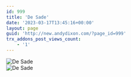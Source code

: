 ```yaml
---
id: 999
title: 'De Sade'
date: '2023-03-17T13:45:16+00:00'
layout: page
guid: 'http://new.andydixon.com/?page_id=999'
trx_addons_post_views_count:
    - '1'
---
```


![De Sade](https://i0.wp.com/assets.g8x2.ldn.idrivee2-23.com/posters/De%20Sade%2001.jpg?w=1200&ssl=1 "De Sade")  
![De Sade](https://i0.wp.com/assets.g8x2.ldn.idrivee2-23.com/posters/De%20Sade%2002.jpg?w=1200&ssl=1 "De Sade")